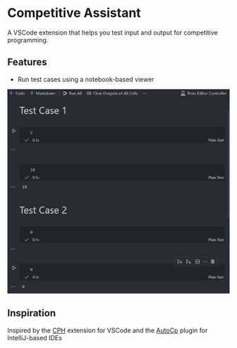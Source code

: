 # Competitive Assistant

A VSCode extension that helps you test input and output
for competitive programming.

## Features

- Run test cases using a notebook-based viewer

![Double example](./images/double_example.png)

## Inspiration

Inspired by the [CPH](https://github.com/agrawal-d/cph)
extension for VSCode and the
[AutoCp](https://github.com/Pushpavel/AutoCp) plugin for
IntelliJ-based IDEs
